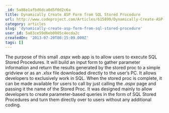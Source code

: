 ```yaml
---
_id: 5a88e1afbd6dca0d5f0d2c6a
title: Dynamically Create ASP Form from SQL Stored Procedure
url: http://www.codeproject.com/Articles/615899/Dynamically-Create-ASP-Form-from-SQL-Stored-Proced
category: articles
slug: 'dynamically-create-asp-form-from-sql-stored-procedure'
user_id: 5a83ce59d6eb0005c4ecda2c
createdOn: '2013-07-20T08:15:09.000Z'
tags: []
---
```


The purpose of this small <em>.aspx</em> web app is to allow users to execute SQL Stored Procedures. It will build an input form to gather parameter information and return the results generated by the stored proc to a simple gridview or as an <em>.xlsx</em> file downloaded directly to the user’s PC. It allows developers to exclusively work in SQL. When the stored proc is complete, it can be made available for users to call by just calling the <em>.aspx</em> page and passing it the name of the Stored Proc. It was designed mainly to allow developers to create parameter-based queries in the form of SQL Stored Procedures and turn them directly over to users without any additional coding.

